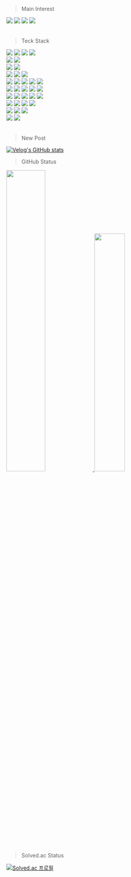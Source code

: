 > Main Interest  
<div align=left> 
  <img src="https://img.shields.io/badge/-Software%20Development-0A2647?style=for-the-badge">
  <img src="https://img.shields.io/badge/-Data%20Enginnering-0A2647?style=for-the-badge">
  <img src="https://img.shields.io/badge/-Cloud%20Computing-0A2647?style=for-the-badge">
  <img src="https://img.shields.io/badge/-IoT-0A2647?style=for-the-badge">
  <br/>
</div>  
  ㅤ

> Teck Stack
<div align=left> 
  <img src="https://img.shields.io/badge/python-3776AB?style=for-the-badge&logo=python&logoColor=white"> 
  <img src="https://img.shields.io/badge/JAVA-007396?style=for-the-badge&logo=java&logoColor=white">
  <img src="https://img.shields.io/badge/c-A8B9CC?style=for-the-badge">
  <img src="https://img.shields.io/badge/sql-4479A1?style=for-the-badge"> 
  <br>

  <img src="https://img.shields.io/badge/mysql-4479A1?style=for-the-badge&logo=mysql&logoColor=white"> 
  <img src="https://img.shields.io/badge/DataGrip-000000?style=for-the-badge&logo=DataGrip&logoColor=white">
  <br>
  
  <img src="https://img.shields.io/badge/Amazon Web Services-232F3E?style=for-the-badge&logo=amazonaws&logoColor=white"> 
  <img src="https://img.shields.io/badge/Naver Cloud-03C75A?style=for-the-badge&logo=Naver&logoColor=white">
  <br>
  
  <img src="https://img.shields.io/badge/node.js-339933?style=for-the-badge&logo=Node.js&logoColor=white">
  <img src="https://img.shields.io/badge/flask-000000?style=for-the-badge&logo=flask&logoColor=white">
  <img src="https://img.shields.io/badge/nginx-009639?style=for-the-badge&logo=nginx&logoColor=white">
  <br>
  
  <img src="https://img.shields.io/badge/opencv-5C3EE8?style=for-the-badge&logo=opencv&logoColor=white">
  <img src="https://img.shields.io/badge/pandas-150458?style=for-the-badge&logo=pandas&logoColor=white">
  <img src="https://img.shields.io/badge/TensorFlow-FF6F00?style=for-the-badge&logo=TensorFlow&logoColor=white">
  <img src="https://img.shields.io/badge/keras-D00000?style=for-the-badge&logo=keras&logoColor=white">
  <img src="https://img.shields.io/badge/PyTorch-EE4C2C?style=for-the-badge&logo=PyTorch&logoColor=white">
  <br>
  
  <img src="https://img.shields.io/badge/javascript-F7DF1E?style=for-the-badge&logo=javascript&logoColor=black"> 
  <img src="https://img.shields.io/badge/html-E34F26?style=for-the-badge&logo=html5&logoColor=white"> 
  <img src="https://img.shields.io/badge/css-1572B6?style=for-the-badge&logo=css3&logoColor=white"> 
  <img src="https://img.shields.io/badge/React-61DAFB?style=for-the-badge&logo=React&logoColor=black">
  <img src="https://img.shields.io/badge/bootstrap-7952B3?style=for-the-badge&logo=bootstrap&logoColor=white">
  <br>
  
  <img src="https://img.shields.io/badge/Matlab-black?style=for-the-badge"> 
  <img src="https://img.shields.io/badge/Arduino-00979D?style=for-the-badge&logo=Arduino&logoColor=white">
  <img src="https://img.shields.io/badge/Virtual Box-183A61?style=for-the-badge&logo=VirtualBox&logoColor=white">
  <img src="https://img.shields.io/badge/LogicWorks-black?style=for-the-badge"> 
  <img src="https://img.shields.io/badge/keil-4479A1?style=for-the-badge"> 
  <br>
  
  <img src="https://img.shields.io/badge/github-181717?style=for-the-badge&logo=github&logoColor=white">
  <img src="https://img.shields.io/badge/gitlab-FC6D26?style=for-the-badge&logo=gitlab&logoColor=white">
  <img src="https://img.shields.io/badge/Slack-4A154B?style=for-the-badge&logo=Slack&logoColor=white">
  <img src="https://img.shields.io/badge/notion-000000?style=for-the-badge&logo=notion&logoColor=white">
  <br>
  
  <img src="https://img.shields.io/badge/GitHub Actions-2088FF?style=for-the-badge&logo=GitHub Actions&logoColor=white">
  <img src="https://img.shields.io/badge/Jenkins-D24939?style=for-the-badge&logo=Jenkins&logoColor=white">
  <img src="https://img.shields.io/badge/Docker-2496ED?style=for-the-badge&logo=Docker&logoColor=white">
  <br>
  
  <img src="https://img.shields.io/badge/windows-0078D6?style=for-the-badge&logo=windows&logoColor=white">
  <img src="https://img.shields.io/badge/linux-FCC624?style=for-the-badge&logo=linux&logoColor=black"> 
  
  <br>  
ㅤ 
</div>


> New Post  


[![Velog's GitHub stats](https://velog-readme-stats.vercel.app/api?name=sieunc)](https://velog.io/@sieunc/1012-%EC%9C%A0%EA%B8%B0%EB%86%8D-%EB%B0%B0%EC%B6%94)

> GitHub Status
<div>
  <a href="s">
    <img src="https://github-readme-stats.vercel.app/api?username=sdiaeyu6n&theme=white&show_icons=true" width="45%" />
  </a>
  <a href="s">
    <img src="https://github-readme-stats.vercel.app/api/top-langs/?username=sdiaeyu6n&exclude_repo=sdiaeyu6n.github.io&layout=compact&theme=white" width="40%"/>
  </a>  
</div>    
  ㅤ

> Solved.ac Status  


[![Solved.ac 프로필](http://mazassumnida.wtf/api/v2/generate_badge?boj=nadia)](https://solved.ac/nadia)    
